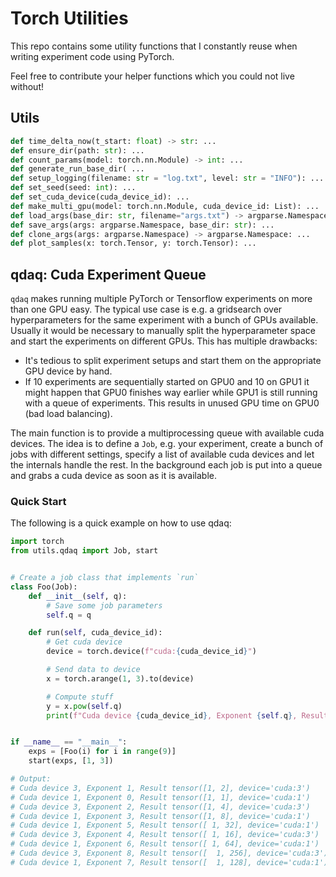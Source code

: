 # Torch Utilities

This repo contains some utility functions that I constantly reuse when writing experiment code using PyTorch. 

Feel free to contribute your helper functions which you could not live without!

## Utils

```python
def time_delta_now(t_start: float) -> str: ...
def ensure_dir(path: str): ...
def count_params(model: torch.nn.Module) -> int: ...
def generate_run_base_dir( ...
def setup_logging(filename: str = "log.txt", level: str = "INFO"): ...
def set_seed(seed: int): ...
def set_cuda_device(cuda_device_id): ...
def make_multi_gpu(model: torch.nn.Module, cuda_device_id: List): ...
def load_args(base_dir: str, filename="args.txt") -> argparse.Namespace: ...
def save_args(args: argparse.Namespace, base_dir: str): ...
def clone_args(args: argparse.Namespace) -> argparse.Namespace: ...
def plot_samples(x: torch.Tensor, y: torch.Tensor): ...
```

## qdaq: Cuda Experiment Queue

`qdaq` makes running multiple PyTorch or Tensorflow experiments on more than one GPU easy.
The typical use case is e.g. a gridsearch over hyperparameters for the same experiment with a bunch of GPUs available. Usually it would be necessary to manually split the hyperparameter space and start the experiments on different GPUs. This has multiple drawbacks:

- It's tedious to split experiment setups and start them on the appropriate GPU device by hand.
- If 10 experiments are sequentially started on GPU0 and 10 on GPU1 it might happen that GPU0 finishes way earlier while GPU1 is still running with a queue of experiments. This results in unused GPU time on GPU0 (bad load balancing).

The main function is to provide a multiprocessing queue with available cuda devices. The idea is to define a `Job`, e.g. your experiment, create a bunch of jobs with different settings, specify a list of available cuda devices and let the internals handle the rest. In the background each job is put into a queue and grabs a cuda device as soon as it is available.

### Quick Start

The following is a quick example on how to use qdaq:

```python
import torch
from utils.qdaq import Job, start


# Create a job class that implements `run`
class Foo(Job):
    def __init__(self, q):
        # Save some job parameters
        self.q = q

    def run(self, cuda_device_id):
        # Get cuda device
        device = torch.device(f"cuda:{cuda_device_id}")

        # Send data to device
        x = torch.arange(1, 3).to(device)

        # Compute stuff
        y = x.pow(self.q)
        print(f"Cuda device {cuda_device_id}, Exponent {self.q}, Result {y}")


if __name__ == "__main__":
    exps = [Foo(i) for i in range(9)]
    start(exps, [1, 3])

# Output:
# Cuda device 3, Exponent 1, Result tensor([1, 2], device='cuda:3')
# Cuda device 1, Exponent 0, Result tensor([1, 1], device='cuda:1')
# Cuda device 3, Exponent 2, Result tensor([1, 4], device='cuda:3')
# Cuda device 1, Exponent 3, Result tensor([1, 8], device='cuda:1')
# Cuda device 1, Exponent 5, Result tensor([ 1, 32], device='cuda:1')
# Cuda device 3, Exponent 4, Result tensor([ 1, 16], device='cuda:3')
# Cuda device 1, Exponent 6, Result tensor([ 1, 64], device='cuda:1')
# Cuda device 3, Exponent 8, Result tensor([  1, 256], device='cuda:3')
# Cuda device 1, Exponent 7, Result tensor([  1, 128], device='cuda:1')
```
